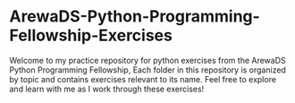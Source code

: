 # ArewaDS-Python-Programming-Fellowship-Exercises
Welcome to my practice repository for python exercises from the ArewaDS Python Programming Fellowship,
Each folder in this repository is organized by topic and contains exercises relevant to its name.
Feel free to explore and learn with me as I work through these exercises!
